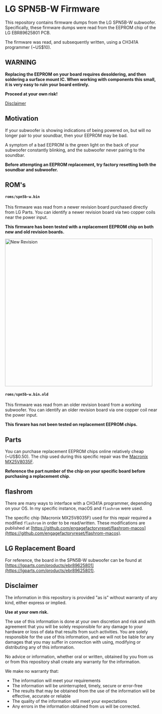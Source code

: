 # LG SPN5B-W Firmware

This repository contains firmware dumps from the LG SPN5B-W subwoofer. Specifically, these firmware dumps were read
from the EEPROM chip of the LG EBR89625801 PCB.

The firmware was read, and subsequently written, using a CH341A programmer (~US$10).

## WARNING

**Replacing the EEPROM on your board requires desoldering, and then soldering a surface mount IC. When working with
components this small, it is very easy to ruin your board entirely.**

**Proceed at your own risk!**

[Disclaimer](#disclaimer)

## Motivation

If your subwoofer is showing indications of being powered on, but will no longer pair to your soundbar, then your
EEPROM may be bad.

A symptom of a bad EEPROM is the green light on the back of your subwoofer constantly blinking, and the subwoofer never
pairing to the soundbar.

**Before attempting an EEPROM replacement, try factory resetting both the soundbar and subwoofer.**

## ROM's

#### `roms/spn5b-w.bin`

This firmware was read from a newer revision board purchased directly from LG Parts. You can identify a newer revision
board via two copper coils near the power input.

**This firmware has been tested with a replacement EEPROM chip on both new and old revision boards.**

<img width="487" alt="New Revision" src="https://user-images.githubusercontent.com/122238863/211227778-1ddf5473-4a3c-4a39-8b77-e67c44fded9f.png">

#### `roms/spn5b-w.bin.old`

This firmware was read from an older revision board from a working subwoofer. You can identify an older revision board
via one copper coil near the power input.

**This firware has not been tested on replacement EEPROM chips.**

## Parts

You can purchase replacement EEPROM chips online relatively cheap (~US$0.50). The chip used during this specific repair
was the [Macronix MX25V8035F](https://media.digikey.com/pdf/Data%20Sheets/Macronix/MX25V8035F.pdf).

**Reference the part number of the chip on your specific board before purchasing a replacement chip.**

## flashrom

There are many ways to interface with a CH341A programmer, depending on your OS. In my specific instance, macOS and
`flashrom` were used.

The specific chip (Macronix MX25V8035F) used for this repair required a modified `flashrom` in order to be
read/written. These modifications are published at 
[https://github.com/engagefactoryreset/flashrom-macos](https://github.com/engagefactoryreset/flashrom-macos).

## LG Replacement Board

For reference, the board in the SPN5B-W subwoofer can be found at 
[https://lgparts.com/products/ebr89625801](https://lgparts.com/products/ebr89625801).

## Disclaimer

The information in this repository is provided "as is" without warranty of any kind, either express or implied.

**Use at your own risk.**

The use of this information is done at your own discretion and risk and with agreement that you will be solely
responsible for any damage to your hardware or loss of data that results from such activities. You are solely
responsible for the use of this information, and we will not be liable for any damages that you may suffer in
connection with using, modifying or distributing any of this information. 

No advice or information, whether oral or written, obtained by you from us or from this repository shall create any
warranty for the information.

We make no warranty that:
* The information will meet your requirements
* The information will be uninterrupted, timely, secure or error-free
* The results that may be obtained from the use of the information will be effective, accurate or reliable
* The quality of the information will meet your expectations
* Any errors in the information obtained from us will be corrected. 
